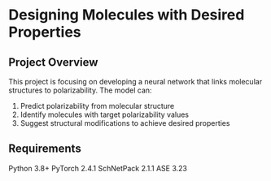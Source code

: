 # Designing Molecules with Desired Properties

## Project Overview

This project is focusing on developing a neural network that links molecular structures to polarizability. The model can:
1. Predict polarizability from molecular structure
2. Identify molecules with target polarizability values
3. Suggest structural modifications to achieve desired properties

## Requirements

Python 3.8+
PyTorch 2.4.1
SchNetPack 2.1.1
ASE 3.23
